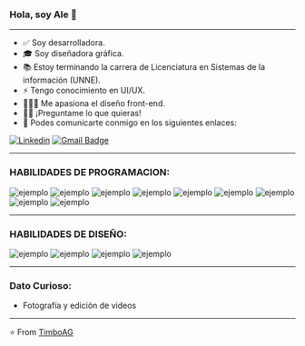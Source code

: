 ### Hola, soy Ale 👋 


---------------------------------------------------------------------------------------------------------------------------------------------------------------------------------

- ✅ Soy desarrolladora.
- 🎓 Soy diseñadora gráfica.
- 📚 Estoy terminando la carrera de Licenciatura en Sistemas de la información (UNNE).
- ⚡ Tengo conocimiento en UI/UX.
- 👨🏽‍💻 Me apasiona el diseño front-end.
- 💪🏼 ¡Preguntame lo que quieras!
- 💬 Podes comunicarte conmigo en los siguientes enlaces: 

[![Linkedin](https://img.shields.io/badge/-LinkedIn-blue?style=flat&logo=Linkedin&logoColor=white)](https://www.linkedin.com/in/alejandra-agustina-guerin/)
[![Gmail Badge](https://img.shields.io/badge/-Gmail-c14438?style=flat-square&logo=Gmail&logoColor=white&link=mailto:dacelis0@misena.edu.co)](mailto:timbocomunicacion@gmail.com)

---------------------------------------------------------------------------------------------------------------------------------------------------------------------------------


### HABILIDADES DE PROGRAMACION:

![ejemplo](https://img.shields.io/badge/HTML-239120?style=for-the-badge&logo=html5&logoColor=white) ![ejemplo](https://img.shields.io/badge/CSS-239120?&style=for-the-badge&logo=css3&logoColor=white) ![ejemplo](https://img.shields.io/badge/JavaScript-323330?style=for-the-badge&logo=javascript&logoColor=F7DF1E) 
![ejemplo](https://img.shields.io/badge/React-20232A?style=for-the-badge&logo=react&logoColor=61DAFB)  ![ejemplo](https://img.shields.io/badge/SQLServer-07405E?style=for-the-badge&logo=sqlite&logoColor=white) ![ejemplo](https://img.shields.io/badge/VB.NET-5C2D91?style=for-the-badge&logo=.net&logoColor=white) ![ejemplo](https://img.shields.io/badge/Java-ED8B00?style=for-the-badge&logo=java&logoColor=white) ![ejemplo](https://img.shields.io/badge/Bootstrap-563D7C?style=for-the-badge&logo=bootstrap&logoColor=white)  ![ejemplo](https://img.shields.io/badge/Material--UI-0081CB?style=for-the-badge&logo=material-ui&logoColor=white)

--------------------------------------------------------------------------------------------------------------------------------------------------------------------------------

### HABILIDADES DE DISEÑO:



![ejemplo](https://aleen42.github.io/badges/src/photoshop.svg)  ![ejemplo](https://aleen42.github.io/badges/src/illustrator.svg)  ![ejemplo](https://aleen42.github.io/badges/src/premiere.svg)  ![ejemplo](https://aleen42.github.io/badges/src/after_effects.svg)

---------------------------------------------------------------------------------------------------------------------------------------------------------------------------------

### Dato Curioso: 
- Fotografía y edición de videos
---------------------------------------------------------------------------------------------------------------------------------------------------------------------------------

⭐️ From [TimboAG](https://github.com/TimboAG)
